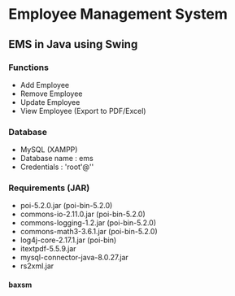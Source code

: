 # Employee Management System
## EMS in Java using Swing
### Functions
- Add Employee
- Remove Employee
- Update Employee
- View Employee (Export to PDF/Excel)
### Database
- MySQL (XAMPP)
- Database name : ems
- Credentials : 'root'@''
### Requirements (JAR)
- poi-5.2.0.jar (poi-bin-5.2.0)
- commons-io-2.11.0.jar (poi-bin-5.2.0)
- commons-logging-1.2.jar (poi-bin-5.2.0)
- commons-math3-3.6.1.jar (poi-bin-5.2.0)
- log4j-core-2.17.1.jar (poi-bin)
- itextpdf-5.5.9.jar
- mysql-connector-java-8.0.27.jar
- rs2xml.jar

#### baxsm

